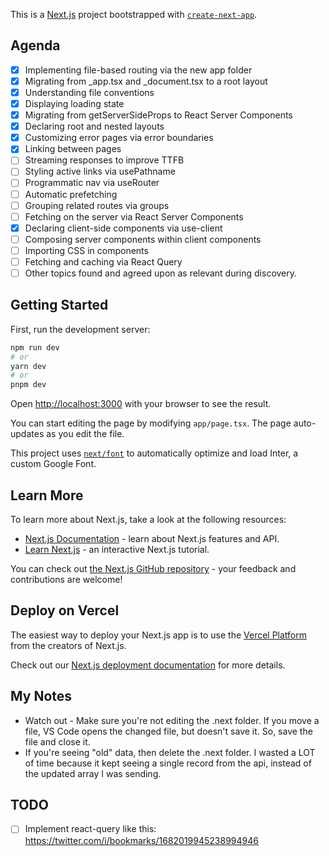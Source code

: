 This is a [Next.js](https://nextjs.org/) project bootstrapped with [`create-next-app`](https://github.com/vercel/next.js/tree/canary/packages/create-next-app).

## Agenda

- [x] Implementing file-based routing via the new app folder
- [x] Migrating from \_app.tsx and \_document.tsx to a root layout
- [x] Understanding file conventions
- [x] Displaying loading state
- [x] Migrating from getServerSideProps to React Server Components
- [x] Declaring root and nested layouts
- [x] Customizing error pages via error boundaries
- [x] Linking between pages
- [ ] Streaming responses to improve TTFB
- [ ] Styling active links via usePathname
- [ ] Programmatic nav via useRouter
- [ ] Automatic prefetching
- [ ] Grouping related routes via groups
- [ ] Fetching on the server via React Server Components
- [x] Declaring client-side components via use-client
- [ ] Composing server components within client components
- [ ] Importing CSS in components
- [ ] Fetching and caching via React Query
- [ ] Other topics found and agreed upon as relevant during discovery.

## Getting Started

First, run the development server:

```bash
npm run dev
# or
yarn dev
# or
pnpm dev
```

Open [http://localhost:3000](http://localhost:3000) with your browser to see the result.

You can start editing the page by modifying `app/page.tsx`. The page auto-updates as you edit the file.

This project uses [`next/font`](https://nextjs.org/docs/basic-features/font-optimization) to automatically optimize and load Inter, a custom Google Font.

## Learn More

To learn more about Next.js, take a look at the following resources:

- [Next.js Documentation](https://nextjs.org/docs) - learn about Next.js features and API.
- [Learn Next.js](https://nextjs.org/learn) - an interactive Next.js tutorial.

You can check out [the Next.js GitHub repository](https://github.com/vercel/next.js/) - your feedback and contributions are welcome!

## Deploy on Vercel

The easiest way to deploy your Next.js app is to use the [Vercel Platform](https://vercel.com/new?utm_medium=default-template&filter=next.js&utm_source=create-next-app&utm_campaign=create-next-app-readme) from the creators of Next.js.

Check out our [Next.js deployment documentation](https://nextjs.org/docs/deployment) for more details.

## My Notes

- Watch out - Make sure you're not editing the .next folder. If you move a file, VS Code opens the changed file, but doesn't save it. So, save the file and close it.
- If you're seeing "old" data, then delete the .next folder. I wasted a LOT of time because it kept seeing a single record from the api, instead of the updated array I was sending.

## TODO

- [ ] Implement react-query like this: https://twitter.com/i/bookmarks/1682019945238994946

